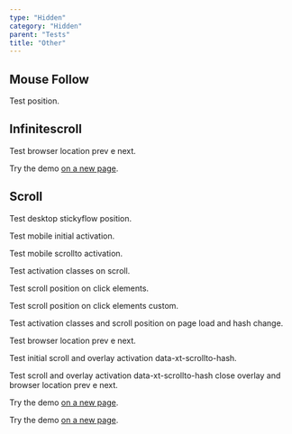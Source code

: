 ```yaml
---
type: "Hidden"
category: "Hidden"
parent: "Tests"
title: "Other"
---
```


## Mouse Follow

Test position.

<demo>
  <demoinline src="demos/components/animation/mousefollow">
  </demoinline>
</demo>

## Infinitescroll

Test browser location prev e next.

Try the demo [on a new page](/demos/components/listing/infinitescroll).

<demo>
  <div class="gatsby_demo_item xt-toggle" data-iframe="demos/components/listing/infinitescroll">
  </div>
</demo>

## Scroll

Test desktop stickyflow position.

Test mobile initial activation.

Test mobile scrollto activation.

<demo>
  <div class="gatsby_demo_item xt-toggle" data-iframe="demos/themes/gallery/products-gallery-v1">
  </div>
</demo>

Test activation classes on scroll.

Test scroll position on click elements.

Test scroll position on click elements custom.

Test activation classes and scroll position on page load and hash change.

Test browser location prev e next.

Test initial scroll and overlay activation data-xt-scrollto-hash.

Test scroll and overlay activation data-xt-scrollto-hash close overlay and browser location prev e next.

Try the demo [on a new page](/demos/components/scroll/scrollto#anchor-2).

Try the demo [on a new page](/demos/components/scroll/scrollto-overlay#anchor-2).
